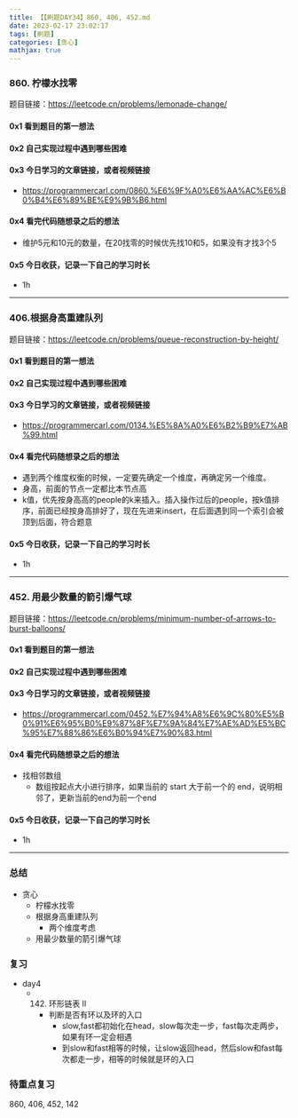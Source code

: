 ```yaml
---
title: 【【刷题DAY34】860, 406, 452.md
date: 2023-02-17 23:02:17
tags: [刷题] 
categories: [贪心]
mathjax: true 
---
```


### 860. 柠檬水找零
题目链接：https://leetcode.cn/problems/lemonade-change/

#### 0x1 看到题目的第一想法   

#### 0x2 自己实现过程中遇到哪些困难  


#### 0x3 今日学习的文章链接，或者视频链接
- https://programmercarl.com/0860.%E6%9F%A0%E6%AA%AC%E6%B0%B4%E6%89%BE%E9%9B%B6.html

#### 0x4 看完代码随想录之后的想法 
- 维护5元和10元的数量，在20找零的时候优先找10和5，如果没有才找3个5

#### 0x5 今日收获，记录一下自己的学习时长
- 1h

---

### 406.根据身高重建队列 
题目链接：https://leetcode.cn/problems/queue-reconstruction-by-height/

#### 0x1 看到题目的第一想法   

#### 0x2 自己实现过程中遇到哪些困难 

#### 0x3 今日学习的文章链接，或者视频链接
- https://programmercarl.com/0134.%E5%8A%A0%E6%B2%B9%E7%AB%99.html

#### 0x4 看完代码随想录之后的想法 
- 遇到两个维度权衡的时候，一定要先确定一个维度，再确定另一个维度。
- 身高，前面的节点一定都比本节点高
- k值，优先按身高高的people的k来插入。插入操作过后的people，按k值排序，前面已经按身高排好了，现在先进来insert，在后面遇到同一个索引会被顶到后面，符合题意


#### 0x5 今日收获，记录一下自己的学习时长
- 1h

---

### 452. 用最少数量的箭引爆气球
题目链接：https://leetcode.cn/problems/minimum-number-of-arrows-to-burst-balloons/

#### 0x1 看到题目的第一想法   

#### 0x2 自己实现过程中遇到哪些困难  

#### 0x3 今日学习的文章链接，或者视频链接
- https://programmercarl.com/0452.%E7%94%A8%E6%9C%80%E5%B0%91%E6%95%B0%E9%87%8F%E7%9A%84%E7%AE%AD%E5%BC%95%E7%88%86%E6%B0%94%E7%90%83.html

#### 0x4 看完代码随想录之后的想法 
- 找相邻数组
    - 数组按起点大小进行排序，如果当前的 start 大于前一个的 end，说明相邻了，更新当前的end为前一个end

#### 0x5 今日收获，记录一下自己的学习时长
- 1h

---

### 总结   
- 贪心 
    - 柠檬水找零
    - 根据身高重建队列
        - 两个维度考虑
    - 用最少数量的箭引爆气球

### 复习
- day4 
    - 142. 环形链表 II
        - 判断是否有环以及环的入口
            - slow,fast都初始化在head，slow每次走一步，fast每次走两步，如果有环一定会相遇
            - 到slow和fast相等的时候，让slow返回head，然后slow和fast每次都走一步，相等的时候就是环的入口


### 待重点复习   
860, 406, 452, 142